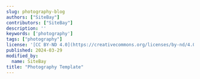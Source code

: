 ```yaml
---
slug: photography-blog
authors: ["SiteBay"]
contributors: ["SiteBay"]
description: ''
keywords: ['photography']
tags: ["photography"]
license: '[CC BY-ND 4.0](https://creativecommons.org/licenses/by-nd/4.0)'
published: 2024-03-29
modified_by:
  name: SiteBay
title: "Photography Template"
---
```

